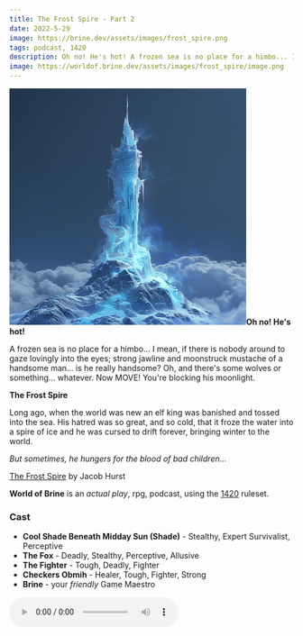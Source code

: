 ```yaml
---
title: The Frost Spire - Part 2
date: 2022-5-29
image: https://brine.dev/assets/images/frost_spire.png
tags: podcast, 1420
description: Oh no! He's hot! A frozen sea is no place for a himbo... I mean, if there is nobody around to gaze lovingly into the eyes; strong jawline and moonstruck mustache of a handsome man... is he really handsome? Oh, and there's some wolves or something... whatever. Now MOVE! You're blocking his moonlight.
image: https://worldof.brine.dev/assets/images/frost_spire/image.png
---
```


![thumb](assets/images/frost_spire/image.png)**Oh no! He's hot!**

A frozen sea is no place for a himbo... I mean, if there is nobody around to gaze lovingly into the eyes; strong jawline and moonstruck mustache of a handsome man... is he really handsome? Oh, and there's some wolves or something... whatever. Now MOVE! You're blocking his moonlight.

**The Frost Spire**

Long ago, when the world was new an elf king was banished and tossed into the sea. His hatred was so great, and so cold, that it froze the water into a spire of ice and he was cursed to drift forever, bringing winter to the world.

_But sometimes, he hungers for the blood of bad children..._

[The Frost Spire](https://swordfishislands.itch.io/the-frost-spire) by Jacob Hurst

**World of Brine** is an _actual play_, rpg, podcast, using the [1420](https://casadeocio.itch.io/1420-bnb) ruleset.

<break>

### Cast
- **Cool Shade Beneath Midday Sun (Shade)** - Stealthy, Expert Survivalist, Perceptive
- **The Fox** - Deadly, Stealthy, Perceptive, Allusive
- **The Fighter** - Tough, Deadly, Fighter
- **Checkers Obmih** - Healer, Tough, Fighter, Strong
- **Brine** - your _friendly_ Game Maestro

<audio controls src="https://archive.org/download/the_frost_spire-part3/the_frost_spire-part2.mp3"></audio>
